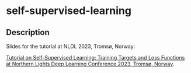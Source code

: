 # self-supervised-learning

## Description
Slides for the tutorial at NLDL 2023, Tromsø, Norway:

[Tutorial on Self-Supervised Learning: Training Targets and Loss Functions at Northern Lights Deep Learning Conference 2023, Tromsø, Norway](https://github.com/zhenghuatan/self-supervised-learning/blob/main/20230109_NLDL_Tutorial_Tan.pdf).
